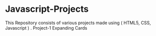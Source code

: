 # Javascript-Projects
This Repository consists of various projects made using ( HTML5, CSS, Javascript ) .
Project-1 Expanding Cards
